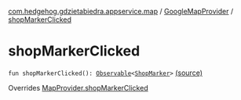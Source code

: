 [com.hedgehog.gdzietabiedra.appservice.map](../index.md) / [GoogleMapProvider](index.md) / [shopMarkerClicked](./shop-marker-clicked.md)

# shopMarkerClicked

`fun shopMarkerClicked(): `[`Observable`](http://reactivex.io/RxJava/javadoc/io/reactivex/Observable.html)`<`[`ShopMarker`](../-shop-marker/index.md)`>` [(source)](https://github.com/asvid/GdzieTaBiedra/tree/master/app/src/main/java/com/hedgehog/gdzietabiedra/appservice/map/GoogleMapProvider.kt#L91)

Overrides [MapProvider.shopMarkerClicked](../-map-provider/shop-marker-clicked.md)

